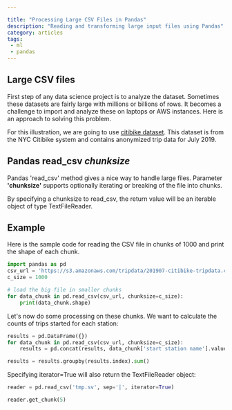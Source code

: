 ```yaml
---

title: "Processing Large CSV Files in Pandas"
description: "Reading and transforming large input files using Pandas"
category: articles
tags:
 - ml
 - pandas
---
```

## Large CSV files

First step of any data science project is to analyze the dataset. Sometimes these datasets are fairly large with millions or billions of rows. It becomes a challenge to import and analyze these on laptops or AWS instances. Here is an approach to solving this problem.

For this illustration, we are going to use [citibike dataset](https://s3.amazonaws.com/tripdata/201907-citibike-tripdata.csv.zip). This dataset is from the NYC Citibike system and contains anonymized trip data for July 2019.

## Pandas read_csv *chunksize*

Pandas 'read_csv' method gives a nice way to handle large files. Parameter **'chunksize'**  supports optionally iterating or breaking of the file into chunks.

By specifying a chunksize to read_csv, the return value will be an iterable object of type TextFileReader.

## Example

Here is the sample code for reading the CSV file in chunks of 1000 and print the shape of each chunk.

```python
import pandas as pd
csv_url = 'https://s3.amazonaws.com/tripdata/201907-citibike-tripdata.csv.zip'
c_size = 1000

# load the big file in smaller chunks
for data_chunk in pd.read_csv(csv_url, chunksize=c_size):
    print(data_chunk.shape)
```

Let's now do some processing on these chunks. We want to calculate the counts of trips started for each station:

```python
results = pd.DataFrame({})
for data_chunk in pd.read_csv(csv_url, chunksize=c_size):
    results = pd.concat(results, data_chunk['start station name'].value_counts)

results = results.groupby(results.index).sum()
```

Specifying iterator=True will also return the TextFileReader object:

```python
reader = pd.read_csv('tmp.sv', sep='|', iterator=True)

reader.get_chunk(5)
```
